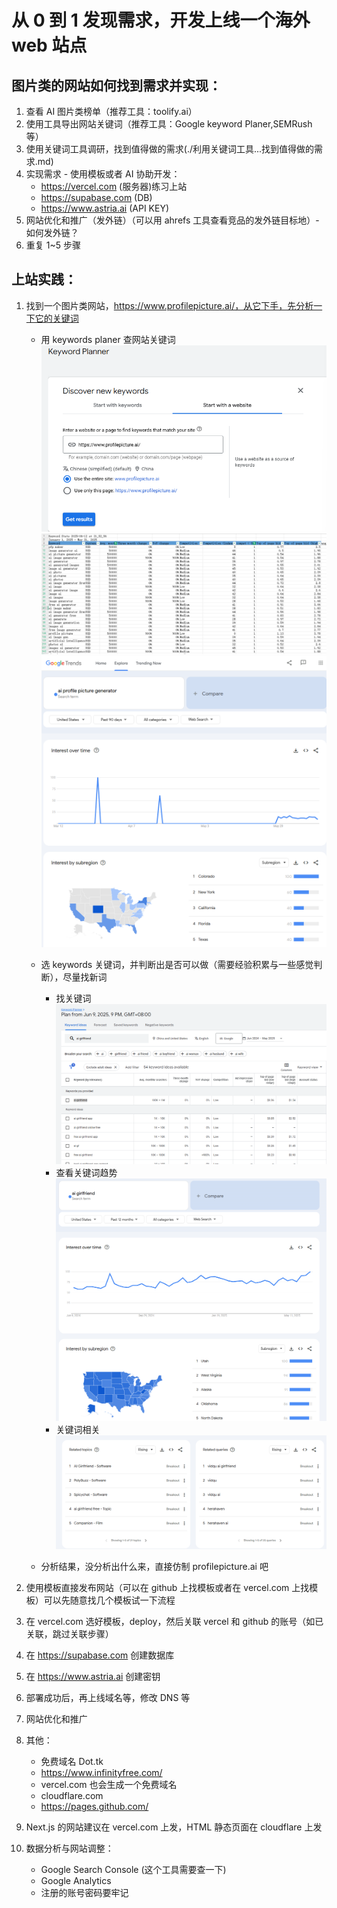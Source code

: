 # 从 0 到 1 发现需求，开发上线一个海外 web 站点

## 图片类的网站如何找到需求并实现：

1. 查看 AI 图片类榜单（推荐工具：toolify.ai）
2. 使用工具导出网站关键词（推荐工具：Google keyword Planer,SEMRush 等）
3. 使用关键词工具调研，找到值得做的需求(./利用关键词工具...找到值得做的需求.md)
4. 实现需求 - 使用模板或者 AI 协助开发：
   - https://vercel.com (服务器)练习上站
   - https://supabase.com (DB)
   - https://www.astria.ai (API KEY)
5. 网站优化和推广（发外链）（可以用 ahrefs 工具查看竞品的发外链目标地）- 如何发外链？
6. 重复 1~5 步骤

## 上站实践：

1. 找到一个图片类网站，https://www.profilepicture.ai/，从它下手，先分析一下它的关键词 

   - 用 keywords planer 查网站关键词
     ![查网站关键词](./getKeywords.png)
     ![下载关键词，用于分析，月搜大于5W,竞争难度中低，难度小于50的](./downloadKeywords.png)
     ![查看趋势](./keywords_trends2.png)

   - 选 keywords 关键词，并判断出是否可以做（需要经验积累与一些感觉判断），尽量找新词
     - 找关键词
       ![keywords by google planer](./keywords.png)
     - 查看关键词趋势
       ![keyword trends1](./keywords_trends.png)
     - 关键词相关
       ![keyword relative](./keywords_relative.png)

   - 分析结果，没分析出什么来，直接仿制 profilepicture.ai 吧

2. 使用模板直接发布网站（可以在 github 上找模板或者在 vercel.com 上找模板）可以先随意找几个模板试一下流程
3. 在 vercel.com 选好模板，deploy，然后关联 vercel 和 github 的账号（如已关联，跳过关联步骤）
4. 在 https://supabase.com 创建数据库
5. 在 https://www.astria.ai 创建密钥
6. 部署成功后，再上线域名等，修改 DNS 等
7. 网站优化和推广
8. 其他：
   - 免费域名 Dot.tk
   - https://www.infinityfree.com/
   - vercel.com 也会生成一个免费域名
   - cloudflare.com
   - https://pages.github.com/
9. Next.js 的网站建议在 vercel.com 上发，HTML 静态页面在 cloudflare 上发
10. 数据分析与网站调整：
    - Google Search Console (这个工具需要查一下)
    - Google Analytics
    - 注册的账号密码要牢记

